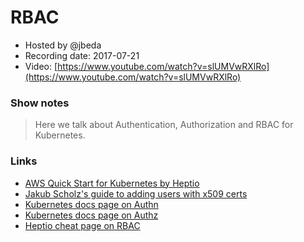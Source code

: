 # RBAC

- Hosted by @jbeda
- Recording date: 2017-07-21
- Video: [https://www.youtube.com/watch?v=slUMVwRXlRo](https://www.youtube.com/watch?v=slUMVwRXlRo)

### Show notes

> Here we talk about Authentication, Authorization and RBAC for Kubernetes.

### Links

 - [AWS Quick Start for Kubernetes by Heptio](https://aws.amazon.com/quickstart/architecture/heptio-kubernetes/)
 - [Jakub Scholz's guide to adding users with x509 certs](https://www.linkedin.com/pulse/adding-users-quick-start-kubernetes-aws-jakub-scholz)
 - [Kubernetes docs page on Authn](https://kubernetes.io/docs/admin/authentication/)
 - [Kubernetes docs page on Authz](https://kubernetes.io/docs/admin/authorization/)
 - [Heptio cheat page on RBAC](http://docs.heptio.com/content/tutorials/rbac.html)
